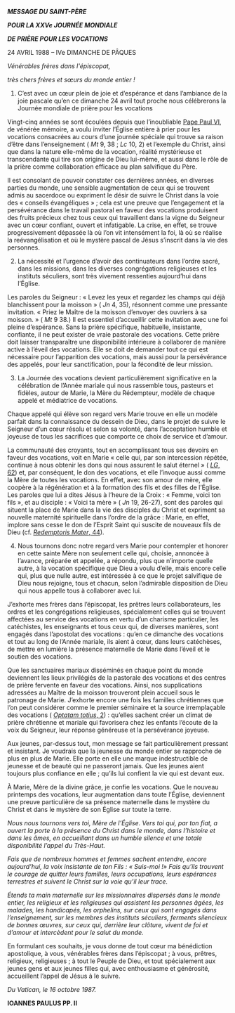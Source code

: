 ***MESSAGE DU SAINT-PÈRE***

***POUR LA XXVe JOURNÉE MONDIALE***

***DE PRIÈRE POUR LES VOCATIONS***

24 AVRIL 1988 – IVe DIMANCHE DE PÂQUES

*Vénérables frères dans l'épiscopat,*

*très chers frères et sœurs du monde entier !*

1. C’est avec un cœur plein de joie et d’espérance et dans l’ambiance de la joie pascale qu’en ce dimanche 24 avril tout proche nous célébrerons la Journée mondiale de prière pour les vocations

Vingt-cinq années se sont écoulées depuis que l’inoubliable [Pape Paul VI](/content/paul-vi/fr.html), de vénérée mémoire, a voulu inviter l’Église entière à prier pour les vocations consacrées au cours d’une journée spéciale qui trouve sa raison d’être dans l’enseignement ( *Mt* 9, 38 ; *Lc* 10, 2) et l’exemple du Christ, ainsi que dans la nature elle-même de la vocation, réalité mystérieuse et transcendante qui tire son origine de Dieu lui-même, et aussi dans le rôle de la prière comme collaboration efficace au plan salvifique du Père.

Il est consolant de pouvoir constater ces dernières années, en diverses parties du monde, une sensible augmentation de ceux qui se trouvent admis au sacerdoce ou expriment le désir de suivre le Christ dans la voie des « conseils évangéliques » ; cela est une preuve que l’engagement et la persévérance dans le travail pastoral en faveur des vocations produisent des fruits précieux chez tous ceux qui travaillent dans la vigne du Seigneur avec un cœur confiant, ouvert et infatigable. La crise, en effet, se trouve progressivement dépassée là où l’on vit intensément la foi, là où se réalise la reévangélisation et où le mystère pascal de Jésus s’inscrit dans la vie des personnes.

2. La nécessité et l’urgence d’avoir des continuateurs dans l’ordre sacré, dans les missions, dans les diverses congrégations religieuses et les instituts séculiers, sont très vivement ressenties aujourd’hui dans l’Église.

Les paroles du Seigneur : « Levez les yeux et regardez les champs qui déjà blanchissent pour la moisson » ( *Jn* 4, 35), résonnent comme une pressante invitation. « Priez le Maître de la moisson d’envoyer des ouvriers à sa moisson. » ( *Mt* 9 38.) Il est essentiel d’accueillir cette invitation avec une foi pleine d’espérance. Sans la prière spécifique, habituelle, insistante, confiante, il ne peut exister de vraie pastorale des vocations. Cette prière doit laisser transparaître une disponibilité intérieure à collaborer de manière active à l’éveil des vocations. Elle se doit de demander tout ce qui est nécessaire pour l’apparition des vocations, mais aussi pour la persévérance des appelés, pour leur sanctification, pour la fécondité de leur mission.

3. La Journée des vocations devient particulièrement significative en la célébration de l’Année mariale qui nous rassemble tous, pasteurs et fidèles, autour de Marie, la Mère du Rédempteur, modèle de chaque appelé et médiatrice de vocations.

Chaque appelé qui élève son regard vers Marie trouve en elle un modèle parfait dans la connaissance du dessein de Dieu, dans le projet de suivre le Seigneur d’un cœur résolu et selon sa volonté, dans l’acceptation humble et joyeuse de tous les sacrifices que comporte ce choix de service et d’amour.

La communauté des croyants, tout en accomplissant tous ses devoirs en faveur des vocations, voit en Marie « celle qui, par son intercession répétée, continue à nous obtenir les dons qui nous assurent le salut éternel » ( [*LG*, 62](http://www.vatican.va/archive/hist_councils/ii_vatican_council/documents/vat-ii_const_19641121_lumen-gentium_fr.html#62.)) et, par conséquent, le don des vocations, et elle l’invoque aussi comme la Mère de toutes les vocations. En effet, avec son amour de mère, elle coopère à la régénération et à la formation des fils et des filles de l’Église. Les paroles que lui a dites Jésus à l’heure de la Croix : « Femme, voici ton fils », et au disciple : « Voici ta mère » ( *Jn* 19, 26-27), sont des paroles qui situent la place de Marie dans la vie des disciples du Christ et expriment sa nouvelle maternité spirituelle dans l’ordre de la grâce : Marie, en effet, implore sans cesse le don de l’Esprit Saint qui suscite de nouveaux fils de Dieu (cf. [*Redemptoris Mater*, 44](http://www.vatican.va/edocs/FRA0082/__PA.HTM)).

4. Nous tournons donc notre regard vers Marie pour contempler et honorer en cette sainte Mère non seulement celle qui, choisie, annoncée à l’avance, préparée et appelée, a répondu, plus que n’importe quelle autre, à la vocation spécifique que Dieu a voulu d’elle, mais encore celle qui, plus que nulle autre, est intéressée à ce que le projet salvifique de Dieu nous rejoigne, tous et chacun, selon l’admirable disposition de Dieu qui nous appelle tous à collaborer avec lui.

J’exhorte mes frères dans l’épiscopat, les prêtres leurs collaborateurs, les ordres et les congrégations religieuses, spécialement celles qui se trouvent affectées au service des vocations en vertu d’un charisme particulier, les catéchistes, les enseignants et tous ceux qui, de diverses manières, sont engagés dans l’apostolat des vocations : qu’en ce dimanche des vocations et tout au long de l’Année mariale, ils aient à cœur, dans leurs catéchèses, de mettre en lumière la présence maternelle de Marie dans l’éveil et le soutien des vocations.

Que les sanctuaires mariaux disséminés en chaque point du monde deviennent les lieux privilégiés de la pastorale des vocations et des centres de prière fervente en faveur des vocations. Ainsi, nos supplications adressées au Maître de la moisson trouveront plein accueil sous le patronage de Marie. J’exhorte encore une fois les familles chrétiennes que l’on peut considérer comme le premier séminaire et la source irremplaçable des vocations ( [*Optatam totius*, 2](http://www.vatican.va/archive/hist_councils/ii_vatican_council/documents/vat-ii_decree_19651028_optatam-totius_fr.html#2.)) : qu’elles sachent créer un climat de prière chrétienne et mariale qui favorisera chez les enfants l’écoute de la voix du Seigneur, leur réponse généreuse et la persévérance joyeuse.

Aux jeunes, par-dessus tout, mon message se fait particulièrement pressant et insistant. Je voudrais que la jeunesse du monde entier se rapproche de plus en plus de Marie. Elle porte en elle une marque indestructible de jeunesse et de beauté qui ne passeront jamais. Que les jeunes aient toujours plus confiance en elle ; qu’ils lui confient la vie qui est devant eux.

À Marie, Mère de la divine grâce, je confie les vocations. Que le nouveau printemps des vocations, leur augmentation dans toute l’Église, deviennent une preuve particulière de sa présence maternelle dans le mystère du Christ et dans le mystère de son Église sur toute la terre.

*Nous nous tournons vers toi, Mère de l’Église. Vers toi qui, par ton fiat, a ouvert la porte à la présence du Christ dans le monde, dans l’histoire et dans les âmes, en accueillant dans un humble silence et une totale disponibilité l’appel du Très-Haut.*

*Fais que de nombreux hommes et femmes sachent entendre, encore aujourd’hui, la voix insistante de ton Fils : « Suis-moi !» Fais qu’ils trouvent le courage de quitter leurs familles, leurs occupations, leurs espérances terrestres et suivent le Christ sur la voie qu’il leur trace.*

*Étends ta main maternelle sur les missionnaires dispersés dans le monde entier, les religieux et les religieuses qui assistent les personnes âgées, les malades, les handicapés, les orphelins, sur ceux qui sont engagés dans l’enseignement, sur les membres des instituts séculiers, ferments silencieux de bonnes œuvres, sur ceux qui, derrière leur clôture, vivent de foi et d’amour et intercèdent pour le salut du monde.*

En formulant ces souhaits, je vous donne de tout cœur ma bénédiction apostolique, à vous, vénérables frères dans l’épiscopat ; à vous, prêtres, religieux, religieuses ; à tout le Peuple de Dieu, et tout spécialement aux jeunes gens et aux jeunes filles qui, avec enthousiasme et générosité, accueillent l’appel de Jésus à le suivre.

*Du Vatican, le 16 octobre 1987.*

**IOANNES PAULUS PP. II**